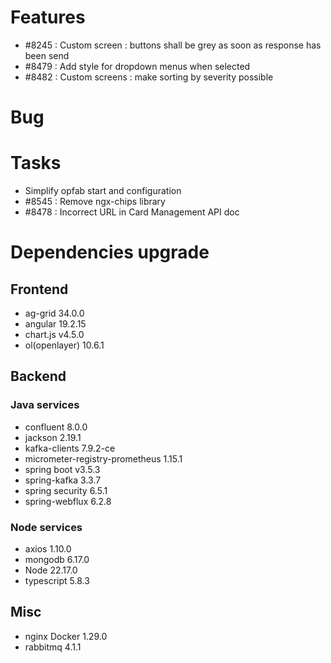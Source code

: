 
# Features

- #8245 : Custom screen : buttons shall be grey as soon as response has been send
- #8479 : Add style for dropdown menus when selected
- #8482 : Custom screens : make sorting by severity possible

# Bug


# Tasks

- Simplify opfab start and configuration
- #8545 : Remove ngx-chips library
- #8478 : Incorrect URL in Card Management API doc
  
# Dependencies upgrade

## Frontend

- ag-grid 34.0.0
- angular 19.2.15
- chart.js v4.5.0
- ol(openlayer) 10.6.1
  
## Backend 


### Java services 

- confluent 8.0.0
- jackson 2.19.1
- kafka-clients 7.9.2-ce
- micrometer-registry-prometheus 1.15.1
- spring boot v3.5.3
- spring-kafka 3.3.7
- spring security 6.5.1
- spring-webflux 6.2.8
  
### Node services
 - axios 1.10.0
 - mongodb 6.17.0
 - Node 22.17.0
 - typescript 5.8.3

## Misc

- nginx Docker 1.29.0
- rabbitmq 4.1.1







